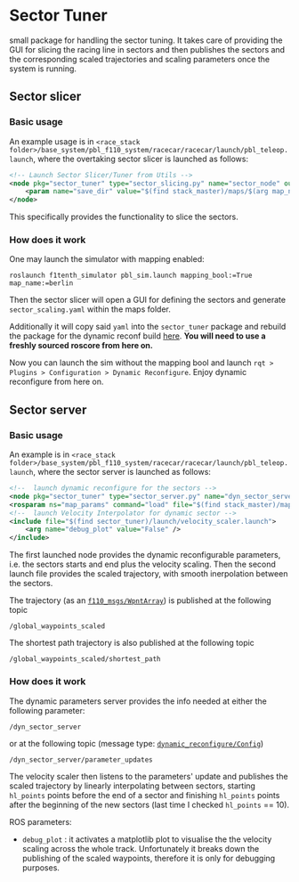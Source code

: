# Sector Tuner
small package for handling the sector tuning.
It takes care of providing the GUI for slicing the racing line in sectors and then publishes the sectors and the corresponding scaled trajectories and scaling parameters once the system is running. 

## Sector slicer
### Basic usage

An example usage is in `<race_stack folder>/base_system/pbl_f110_system/racecar/racecar/launch/pbl_teleop.launch`, where the overtaking sector slicer is launched as follows:
```xml
<!-- Launch Sector Slicer/Tuner from Utils -->
<node pkg="sector_tuner" type="sector_slicing.py" name="sector_node" output="screen">
    <param name="save_dir" value="$(find stack_master)/maps/$(arg map_name)"/>
</node>
```
This specifically provides the functionality to slice the sectors.

### How does it work

One may launch the simulator with mapping enabled:
```
roslaunch f1tenth_simulator pbl_sim.launch mapping_bool:=True map_name:=berlin
```
Then the sector slicer will open a GUI for defining the sectors and generate `sector_scaling.yaml` within the maps folder. 

Additionally it will copy said `yaml` into the `sector_tuner` package and rebuild the package for the dynamic reconf build [here](https://git.ee.ethz.ch/pbl/research/f1tenth/race_stack/-/blob/master/f110_utils/nodes/sector_tuner/cfg/dyn_sect_tuner.cfg).
**You will need to use a freshly sourced roscore from here on.**

Now you can launch the sim without the mapping bool and launch `rqt > Plugins > Configuration > Dynamic Reconfigure`. Enjoy dynamic reconfigure from here on.

## Sector server

### Basic usage
An example is in `<race_stack folder>/base_system/pbl_f110_system/racecar/racecar/launch/pbl_teleop.launch`, where the sector server is launched as follows:
```xml
<!--  launch dynamic reconfigure for the sectors -->
<node pkg="sector_tuner" type="sector_server.py" name="dyn_sector_server" output="screen"/>
<rosparam ns="map_params" command="load" file="$(find stack_master)/maps/$(arg map_name)/speed_scaling.yaml"/>
<!--  launch Velocity Interpolator for dynamic sector -->
<include file="$(find sector_tuner)/launch/velocity_scaler.launch">
    <arg name="debug_plot" value="False" />
</include>
```
The first launched node provides the dynamic reconfigurable parameters, i.e. the sectors starts and end plus the velocity scaling.
Then the second launch file provides the scaled trajectory, with smooth inerpolation between the sectors.

The trajectory (as an [`f110_msgs/WpntArray`](../../../f110_utils/libs/f110_msgs/msg/WpntArray.msg)) is published at the following topic
```
/global_waypoints_scaled
```
The shortest path trajectory is also published at the following topic
```
/global_waypoints_scaled/shortest_path
```

### How does it work

The dynamic parameters server provides the info needed at either the following parameter:
```
/dyn_sector_server
```
or at the following topic (message type: [`dynamic_reconfigure/Config`](http://docs.ros.org/en/noetic/api/dynamic_reconfigure/html/msg/Config.html))
```
/dyn_sector_server/parameter_updates
```
The velocity scaler then listens to the parameters' update and publishes the scaled trajectory by linearly interpolating between sectors, starting `hl_points` points before the end of a sector and finishing `hl_points` points after the beginning of the new sectors (last time I checked `hl_points` == 10).

ROS parameters:
  -  `debug_plot` : it activates a matplotlib plot to visualise the the velocity scaling across the whole track. Unfortunately it breaks down the publishing of the scaled waypoints, therefore it is only for debugging purposes.

